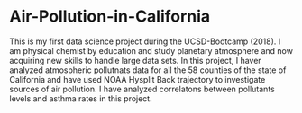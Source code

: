 # Air-Pollution-in-California
This is my first data science project during the UCSD-Bootcamp (2018). I am physical chemist by education and study planetary atmosphere and now acquiring new skills to handle large data sets. 
In this project, I haver analyzed atmospheric pollutnats data for all the 58 counties of the state of California and have used NOAA Hysplit Back trajectory to investigate sources of air pollution. 
I have analyzed correlatons between pollutants levels and asthma rates in this project. 
